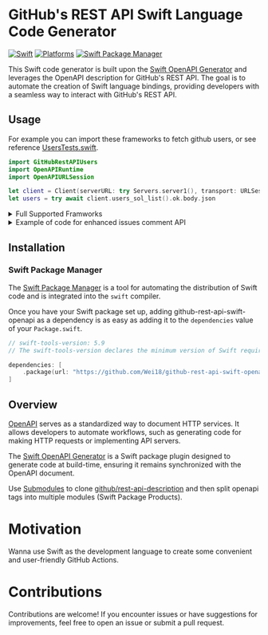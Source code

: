 # GitHub's REST API Swift Language Code Generator

[![Swift](https://img.shields.io/badge/Swift-5.9-orange?style=flat-square)](https://img.shields.io/badge/Swift-5.9-orange?style=flat-square)
[![Platforms](https://img.shields.io/badge/Platforms-macOS-orange?style=flat-square)](https://img.shields.io/badge/Platforms-macOS-orange?style=flat-square)
[![Swift Package Manager](https://img.shields.io/badge/Swift_Package_Manager-compatible-orange?style=flat-square)](https://img.shields.io/badge/Swift_Package_Manager-compatible-orange?style=flat-square)

This Swift code generator is built upon the [Swift OpenAPI Generator](https://github.com/apple/swift-openapi-generator) and leverages the OpenAPI description for GitHub's REST API. The goal is to automate the creation of Swift language bindings, providing developers with a seamless way to interact with GitHub's REST API.

## Usage
For example you can import these frameworks to fetch github users, or see reference [UsersTests.swift](https://github.com/Wei18/github-rest-api-swift-openapi/blob/46bd7a951cd6a2bda9a9d26d843d55bb12f769c3/Tests/UsersTests/UsersTests.swift#L8-L15).
```swift
import GitHubRestAPIUsers
import OpenAPIRuntime
import OpenAPIURLSession

let client = Client(serverURL: try Servers.server1(), transport: URLSessionTransport()) 
let users = try await client.users_sol_list().ok.body.json 
```


<details>
<summary>Full Supported Framworks</summary>
    
```swift
import GitHubRestAPIActions
import GitHubRestAPIActivity
import GitHubRestAPIApps
import GitHubRestAPIBilling
import GitHubRestAPIChecks
import GitHubRestAPIClassroom
import GitHubRestAPICode_Scanning
import GitHubRestAPICodes_Of_Conduct
import GitHubRestAPICodespaces
import GitHubRestAPICopilot
import GitHubRestAPIDependabot
import GitHubRestAPIDependency_Graph
import GitHubRestAPIDesktop
import GitHubRestAPIEmojis
import GitHubRestAPIGists
import GitHubRestAPIGit
import GitHubRestAPIGitignore
import GitHubRestAPIInteractions
import GitHubRestAPIIssues
import GitHubRestAPILicenses
import GitHubRestAPIMarkdown
import GitHubRestAPIMerge_Queue
import GitHubRestAPIMeta
import GitHubRestAPIMigrations
import GitHubRestAPIOidc
import GitHubRestAPIOrgs
import GitHubRestAPIPackages
import GitHubRestAPIProjects
import GitHubRestAPIPulls
import GitHubRestAPIRate_Limit
import GitHubRestAPIReactions
import GitHubRestAPIRepos
import GitHubRestAPISearch
import GitHubRestAPISecret_Scanning
import GitHubRestAPISecurity_Advisories
import GitHubRestAPITeams
import GitHubRestAPIUsers
```
</details>

<details>
<summary>Example of code for enhanced issues comment API</summary>

```swift
// Usage.swift
// -
import Foundation
import GitHubRestAPIIssues
import OpenAPIRuntime
import OpenAPIURLSession
import HTTPTypes

struct GitHubRestAPIIssuesExtension {

    let owner: String

    let repo: String

    /// The issue number or pull number.
    let number: Int

    /// Update the comment if the anchor is found; otherwise, create it.
    func comment(anchor: String, body: String) async throws {
        let hidingContent = "<!-- Comment anchor: \(anchor) -->"
        let newBody = "\(body)\n\n\(hidingContent)"

        let client = Client(
            serverURL: try Servers.server1(),
            transport: URLSessionTransport(),
            middlewares: [AuthenticationMiddleware(token: nil)]
        )

        let comments = try await client.issues_sol_list_hyphen_comments(
            path: .init(owner: owner, repo: repo, issue_number: number)
        ).ok.body.json

        if let comment = comments.first(where: { $0.body?.contains(hidingContent) == true }) {
            _ = try await client.issues_sol_update_hyphen_comment(
                path: .init(owner: owner, repo: repo, comment_id: Components.Parameters.comment_hyphen_id(comment.id)),
                body: .json(.init(body: newBody))
            )
        } else {
            _ = try await client.issues_sol_create_hyphen_comment(
                path: .init(owner: owner, repo: repo, issue_number: number),
                body: .json(.init(body: newBody))
            )
        }
    }
}
```
</details>
    
## Installation

### Swift Package Manager

The [Swift Package Manager](https://swift.org/package-manager/) is a tool for automating the distribution of Swift code and is integrated into the `swift` compiler.

Once you have your Swift package set up, adding github-rest-api-swift-openapi as a dependency is as easy as adding it to the `dependencies` value of your `Package.swift`.

```swift
// swift-tools-version: 5.9
// The swift-tools-version declares the minimum version of Swift required to build this package.

dependencies: [
    .package(url: "https://github.com/Wei18/github-rest-api-swift-openapi.git", from: "1.0.0"),
]
```

## Overview

[OpenAPI](https://www.openapis.org/) serves as a standardized way to document HTTP services. It allows developers to automate workflows, such as generating code for making HTTP requests or implementing API servers. 

The [Swift OpenAPI Generator](https://github.com/apple/swift-openapi-generator) is a Swift package plugin designed to generate code at build-time, ensuring it remains synchronized with the OpenAPI document.

Use [Submodules](https://git-scm.com/book/en/v2/Git-Tools-Submodules) to clone [github/rest-api-description](https://github.com/github/rest-api-description) and then split openapi tags into multiple modules (Swift Package Products).

# Motivation

Wanna use Swift as the development language to create some convenient and user-friendly GitHub Actions.

# Contributions

Contributions are welcome! If you encounter issues or have suggestions for improvements, feel free to open an issue or submit a pull request.
